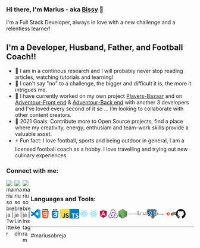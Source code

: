 ### Hi there, I'm Marius - aka [Bissy][linkedin] 👋

I'm a Full Stack Developer, always in love with a new challenge and a relentless learner!

## I'm a Developer, Husband, Father, and Football Coach!!

- 🔭 I am in a continous research and I will probably never stop reading articles, watching tutorials and learning!
- 🌱 I can't say "no" to a challenge, the bigger and difficult it is, the more it intrigues me.
- 👯 I have currently worked on my own project [Players-Bazaar][Players-Bazaar] and on [Adventour-Front end][AdventourF] & [Adventour-Back end][AdventourB] with another 3 developers and I've loved every second of it so ... I’m looking to collaborate with other content creators.
- 🥅 2021 Goals: Contribute more to Open Source projects, find a place where my creativity, energy, enthusiam and team-work skills provide a valuable asset.
- ⚡ Fun fact: I love football, sports and being outdoor in general, I am a licensed football coach as a hobby. I love travelling and trying out new culinary experiences.

### Connect with me:

[<img align="left" alt="mariusobreja | Twitter" width="22px" src="https://static01.nyt.com/images/2014/08/10/magazine/10wmt/10wmt-superJumbo-v4.jpg" />][twitter]
[<img align="left" alt="mariusobreja | LinkedIn" width="22px" src="https://www.jet.org.za/contact/color-of-the-linkedin-logo.jpg/@@images/image" />][linkedin]
[<img align="left" alt="mariusobreja | Instagram" width="22px" src="https://i.dlpng.com/static/png/5526797-instagram-logo-png-transparent-background-hd-instagram-icon-free-instagram-logo-transparent-background-920_748_preview.png" />][instagram]

<br />

### Languages and Tools:

[<img align="left" alt="Visual Studio Code" width="26px" src="https://raw.githubusercontent.com/github/explore/80688e429a7d4ef2fca1e82350fe8e3517d3494d/topics/visual-studio-code/visual-studio-code.png" />][visualcode]
[<img align="left" alt="HTML5" width="26px" src="https://raw.githubusercontent.com/github/explore/80688e429a7d4ef2fca1e82350fe8e3517d3494d/topics/html/html.png" />][html5]
[<img align="left" alt="CSS3" width="26px" src="https://raw.githubusercontent.com/github/explore/80688e429a7d4ef2fca1e82350fe8e3517d3494d/topics/css/css.png" />][css3]
[<img align="left" alt="JavaScript" width="26px" src="https://raw.githubusercontent.com/github/explore/80688e429a7d4ef2fca1e82350fe8e3517d3494d/topics/javascript/javascript.png" />][javascript]
[<img align="left" alt="JavaScript" width="26px" src="https://raw.githubusercontent.com/github/explore/80688e429a7d4ef2fca1e82350fe8e3517d3494d/topics/typescript/typescript.png" />][typescript]
[<img align="left" alt="React" width="26px" src="https://raw.githubusercontent.com/github/explore/80688e429a7d4ef2fca1e82350fe8e3517d3494d/topics/react/react.png" />][react]
[<img align="left" alt="React-Native" width="26px" src="https://raw.githubusercontent.com/github/explore/80688e429a7d4ef2fca1e82350fe8e3517d3494d/topics/react-native/react-native.png" />][react-native]
[<img align="left" alt="Angular" width="26px" src="https://raw.githubusercontent.com/github/explore/80688e429a7d4ef2fca1e82350fe8e3517d3494d/topics/angular/angular.png" />][angular]
[<img align="left" alt="Redux" width="26px" src="https://raw.githubusercontent.com/github/explore/80688e429a7d4ef2fca1e82350fe8e3517d3494d/topics/redux/redux.png" />][redux]
[<img align="left" alt="Node.js" width="26px" src="https://raw.githubusercontent.com/github/explore/80688e429a7d4ef2fca1e82350fe8e3517d3494d/topics/nodejs/nodejs.png" />][nodejs]
[<img align="left" alt="Express" width="26px" src="https://raw.githubusercontent.com/github/explore/80688e429a7d4ef2fca1e82350fe8e3517d3494d/topics/express/express.png" />][express]
[<img align="left" alt="Koa" width="26px" src="https://raw.githubusercontent.com/github/explore/80688e429a7d4ef2fca1e82350fe8e3517d3494d/topics/koa/koa.png" />][koa]
[<img align="left" alt="PosgreSQL" width="26px" src="https://raw.githubusercontent.com/github/explore/80688e429a7d4ef2fca1e82350fe8e3517d3494d/topics/postgresql/postgresql.png" />][postgresql]
[<img align="left" alt="MongoDB" width="26px" src="https://raw.githubusercontent.com/github/explore/80688e429a7d4ef2fca1e82350fe8e3517d3494d/topics/mongodb/mongodb.png" />][mongodb]
[<img align="left" alt="Git" width="26px" src="https://raw.githubusercontent.com/github/explore/80688e429a7d4ef2fca1e82350fe8e3517d3494d/topics/git/git.png" />][git]
[<img align="left" alt="GitHub" width="26px" src="https://raw.githubusercontent.com/github/explore/78df643247d429f6cc873026c0622819ad797942/topics/github/github.png" />][github]


<br />
<br />

---

[Players-Bazaar]: https://github.com/mariusobreja/Players-Bazaar
[AdventourB]: https://github.com/NidalEllawala/Adventour-Backend
[AdventourF]: https://github.com/jah-edw/Adventour-Frontend
[github]: https://github.com/
[git]: https://git-scm.com/
[mongodb]: https://www.mongodb.com/
[postgresql]: https://www.postgresql.org/
[koa]: https://koajs.com/
[express]: https://expressjs.com/
[nodejs]: https://nodejs.org/en/
[redux]: https://redux.js.org/
[angular]: https://angular.io/
[react-native]: https://reactnative.dev/
[react]: https://reactjs.org/
[javascript]: https://www.javascript.com/
[css3]: https://developer.mozilla.org/en-US/docs/Web/CSS
[html5]: https://developer.mozilla.org/en-US/docs/Glossary/HTML5
[visualcode]: https://code.visualstudio.com/
[typescript]: https://www.typescriptlang.org/
[twitter]: https://twitter.com/MariusBissy
[instagram]: https://www.instagram.com/bissy09/
[linkedin]: https://www.linkedin.com/in/marius-o-b8b76a132/

#mariusobreja
